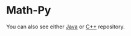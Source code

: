 # Math-Py
You can also see either [Java](https://github.com/olcaytaner/Math) 
or [C++](https://github.com/olcaytaner/Math-CPP) repository.
